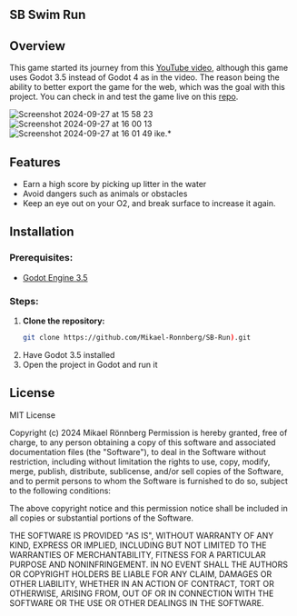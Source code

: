 ## SB Swim Run


## Overview
This game started its journey from this [YouTube video](https://www.youtube.com/watch?v=nKBhz6oJYsc), although this game uses Godot 3.5 instead of Godot 4 as in the video. 
The reason being the ability to better export the game for the web, which was the goal with this project. You can check in and test the game live on this [repo](https://github.com/Mikael-Ronnberg/SB-Gamepage).

![Screenshot 2024-09-27 at 15 58 23](https://github.com/user-attachments/assets/cc86505e-466e-4e90-b0fd-967a0b84a99b)
![Screenshot 2024-09-27 at 16 00 13](https://github.com/user-attachments/assets/489c7c71-057a-4d60-8869-24b4d39fd9e2)
![Screenshot 2024-09-27 at 16 01 49](https://github.com/user-attachments/assets/bd69c675-e376-4d0d-a0ed-1e53c2f88d53)
ike.*

## Features
- Earn a high score by picking up litter in the water  
- Avoid dangers such as animals or obstacles 
- Keep an eye out on your O2, and break surface to increase it again.

## Installation

### Prerequisites:
- [Godot Engine 3.5](https://godotengine.org/download)

### Steps:
1. **Clone the repository:**
   ```bash
   git clone https://github.com/Mikael-Ronnberg/SB-Run).git

2. Have Godot 3.5 installed
3. Open the project in Godot and run it

## License

MIT License

Copyright (c) 2024 Mikael Rönnberg
Permission is hereby granted, free of charge, to any person obtaining a copy
of this software and associated documentation files (the "Software"), to deal
in the Software without restriction, including without limitation the rights
to use, copy, modify, merge, publish, distribute, sublicense, and/or sell
copies of the Software, and to permit persons to whom the Software is
furnished to do so, subject to the following conditions:

The above copyright notice and this permission notice shall be included in all
copies or substantial portions of the Software.

THE SOFTWARE IS PROVIDED "AS IS", WITHOUT WARRANTY OF ANY KIND, EXPRESS OR
IMPLIED, INCLUDING BUT NOT LIMITED TO THE WARRANTIES OF MERCHANTABILITY,
FITNESS FOR A PARTICULAR PURPOSE AND NONINFRINGEMENT. IN NO EVENT SHALL THE
AUTHORS OR COPYRIGHT HOLDERS BE LIABLE FOR ANY CLAIM, DAMAGES OR OTHER
LIABILITY, WHETHER IN AN ACTION OF CONTRACT, TORT OR OTHERWISE, ARISING FROM,
OUT OF OR IN CONNECTION WITH THE SOFTWARE OR THE USE OR OTHER DEALINGS IN THE
SOFTWARE.
